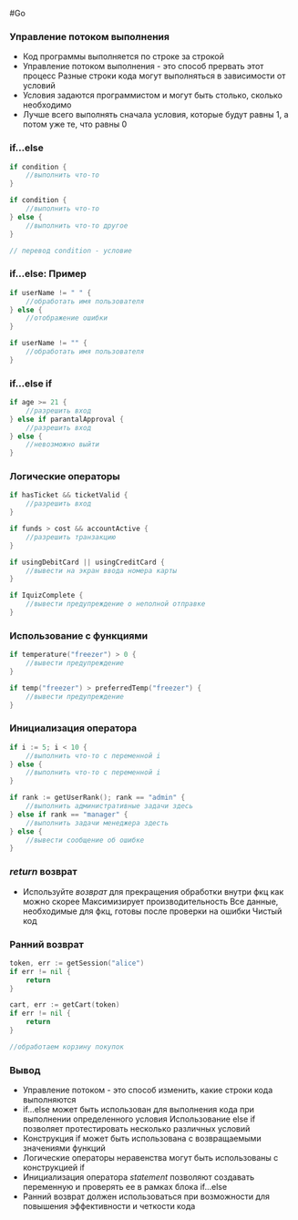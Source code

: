 #Go 
### Управление потоком выполнения
- Код программы выполняется по строке за строкой
- Управление потоком выполнения - это способ прервать этот процесс
	 Разные строки  кода могут выполняться в зависимости от условий
- Условия задаются программистом и могут быть столько, сколько необходимо
- Лучше всего выполнять сначала условия, которые будут равны 1, а потом уже те, что равны 0

### if...else
```go
if condition {
	//выполнить что-то
}

if condition {
	//выполнить что-то
} else {
	//выполнить что-то другое 
}

// перевод condition - условие
```

### if...else: Пример
```go
if userName != " " {
	//обработать имя пользователя
} else {
	//отображение ошибки
}

if userName != "" {
	//обработать имя пользователя
}
```

### if...else if
```go
if age >= 21 {
	//разрешить вход
} else if parantalApproval {
	//разрешить вход
} else {
	//невозможно выйти
}
```

### Логические операторы
```go
if hasTicket && ticketValid {
	//разрешить вход
}

if funds > cost && accountActive {
	//разрешить транзакцию
}

if usingDebitCard || usingCreditCard {
	//вывести на экран ввода номера карты
}

if IquizComplete {
	//вывести предупреждение о неполной отправке
}
```

### Использование с функциями 
```go
if temperature("freezer") > 0 {
	//вывести предупреждение
}

if temp("freezer") > preferredTemp("freezer") {
	//вывести предупреждение
}
```

### Инициализация оператора
```go
if i := 5; i < 10 {
	//выполнить что-то с переменной i
} else {
	//выполнить что-то с переменной i
}

if rank := getUserRank(); rank == "admin" {
	//выполнить административные задачи здесь
} else if rank == "manager" {
	//выполнить задачи менеджера здесть
} else {
	//вывести сообщение об ошибке
}
```

### _return_ возврат 
- Используйте _возврат_ для прекращения обработки внутри фкц как можно скорее
	 Максимизирует производительность 
	 Все данные, необходимые для фкц, готовы после проверки на ошибки 
		 Чистый код

### Ранний возврат 
```go
token, err := getSession("alice")
if err != nil {
	return
}

cart, err := getCart(token)
if err != nil {
	return
}

//обработаем корзину покупок
```

### Вывод
- Управление потоком - это способ изменить, какие строки кода выполняются 
- if...else может быть использован для выполнения кода при выполнении определенного условия
	 Использование else if позволяет протестировать несколько различных условий 
- Конструкция if может быть использована с возвращаемыми значениями функций
- Логические операторы неравенства могут быть использованы с конструкцией if
- Инициализация оператора _statement_ позволяют создавать переменную и проверять ее в рамках блока if...else
- Ранний возврат должен использоваться при возможности для повышения эффективности и четкости кода